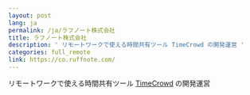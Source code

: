```yaml
---
layout: post
lang: ja
permalink: /ja/ラフノート株式会社
title: ラフノート株式会社
description: ' リモートワークで使える時間共有ツール TimeCrowd の開発運営 '
categories: full_remote
link: https://co.ruffnote.com/
---
```


<p>リモートワークで使える時間共有ツール <a href="https://timecrowd.net/">TimeCrowd</a> の開発運営</p>
